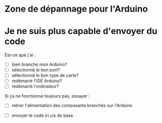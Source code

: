 # Zone de dépannage pour l'Arduino

# Je ne suis plus capable d'envoyer du code
Est-ce que j'ai :
- [ ] bien branché mon Arduino?
- [ ] sélectionné le bon port?
- [ ] sélectionné le bon type de carte?
- [ ] redémarré l'IDE Arduino?
- [ ] redémarré l'ordinateur?

Si ça ne fonctionne toujours pas, essayer :
- [ ] retirer l'alimentation des composants branchés sur l'Arduino
- [ ] envoyer le code `blink` de base



